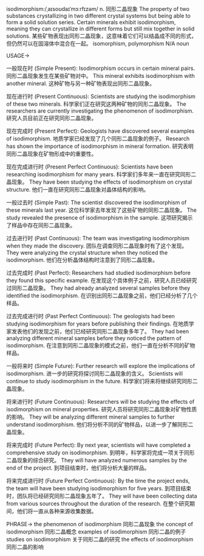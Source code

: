 isodimorphism:/ˌaɪsoʊdaɪˈmɔːrfɪzəm/
n.
同形二晶现象
The property of two substances crystallizing in two different crystal systems but being able to form a solid solution series.
Certain minerals exhibit isodimorphism, meaning they can crystallize in different forms but still mix together in solid solutions.  某些矿物表现出同形二晶现象，这意味着它们可以结晶成不同的形式，但仍然可以在固溶体中混合在一起。
isomorphism, polymorphism
N/A
noun


USAGE->

一般现在时 (Simple Present):
Isodimorphism occurs in certain mineral pairs.  同形二晶现象发生在某些矿物对中。
This mineral exhibits isodimorphism with another mineral. 这种矿物与另一种矿物表现出同形二晶现象。

现在进行时 (Present Continuous):
Scientists are studying the isodimorphism of these two minerals. 科学家们正在研究这两种矿物的同形二晶现象。
The researchers are currently investigating the phenomenon of isodimorphism. 研究人员目前正在研究同形二晶现象。

现在完成时 (Present Perfect):
Geologists have discovered several examples of isodimorphism. 地质学家已经发现了几个同形二晶现象的例子。
Research has shown the importance of isodimorphism in mineral formation. 研究表明同形二晶现象在矿物形成中的重要性。

现在完成进行时 (Present Perfect Continuous):
Scientists have been researching isodimorphism for many years. 科学家们多年来一直在研究同形二晶现象。
They have been studying the effects of isodimorphism on crystal structure. 他们一直在研究同形二晶现象对晶体结构的影响。

一般过去时 (Simple Past):
The scientist discovered the isodimorphism of these minerals last year.  这位科学家去年发现了这些矿物的同形二晶现象。
The study revealed the presence of isodimorphism in the sample.  这项研究揭示了样品中存在同形二晶现象。

过去进行时 (Past Continuous):
The team was investigating isodimorphism when they made the discovery.  团队在调查同形二晶现象时有了这个发现。
They were analyzing the crystal structure when they noticed the isodimorphism. 他们在分析晶体结构时注意到了同形二晶现象。

过去完成时 (Past Perfect):
Researchers had studied isodimorphism before they found this specific example. 在发现这个具体例子之前，研究人员已经研究过同形二晶现象。
They had already analyzed several samples before they identified the isodimorphism. 在识别出同形二晶现象之前，他们已经分析了几个样品。


过去完成进行时 (Past Perfect Continuous):
The geologists had been studying isodimorphism for years before publishing their findings.  在地质学家发表他们的发现之前，他们已经研究同形二晶现象多年了。
They had been analyzing different mineral samples before they noticed the pattern of isodimorphism. 在注意到同形二晶现象的模式之前，他们一直在分析不同的矿物样品。

一般将来时 (Simple Future):
Further research will explore the implications of isodimorphism.  进一步的研究将探讨同形二晶现象的含义。
Scientists will continue to study isodimorphism in the future. 科学家们将来将继续研究同形二晶现象。

将来进行时 (Future Continuous):
Researchers will be studying the effects of isodimorphism on mineral properties. 研究人员将研究同形二晶现象对矿物性质的影响。
They will be analyzing different mineral samples to further understand isodimorphism. 他们将分析不同的矿物样品，以进一步了解同形二晶现象。

将来完成时 (Future Perfect):
By next year, scientists will have completed a comprehensive study on isodimorphism. 到明年，科学家将完成一项关于同形二晶现象的综合研究。
They will have analyzed numerous samples by the end of the project. 到项目结束时，他们将分析大量的样品。


将来完成进行时 (Future Perfect Continuous):
By the time the project ends, the team will have been studying isodimorphism for five years. 到项目结束时，团队将已经研究同形二晶现象五年了。
They will have been collecting data from various sources throughout the duration of the research. 在整个研究期间，他们将一直从各种来源收集数据。


PHRASE->
the phenomenon of isodimorphism 同形二晶现象
the concept of isodimorphism 同形二晶概念
examples of isodimorphism 同形二晶的例子
studies on isodimorphism 关于同形二晶的研究
the effects of isodimorphism 同形二晶的影响
